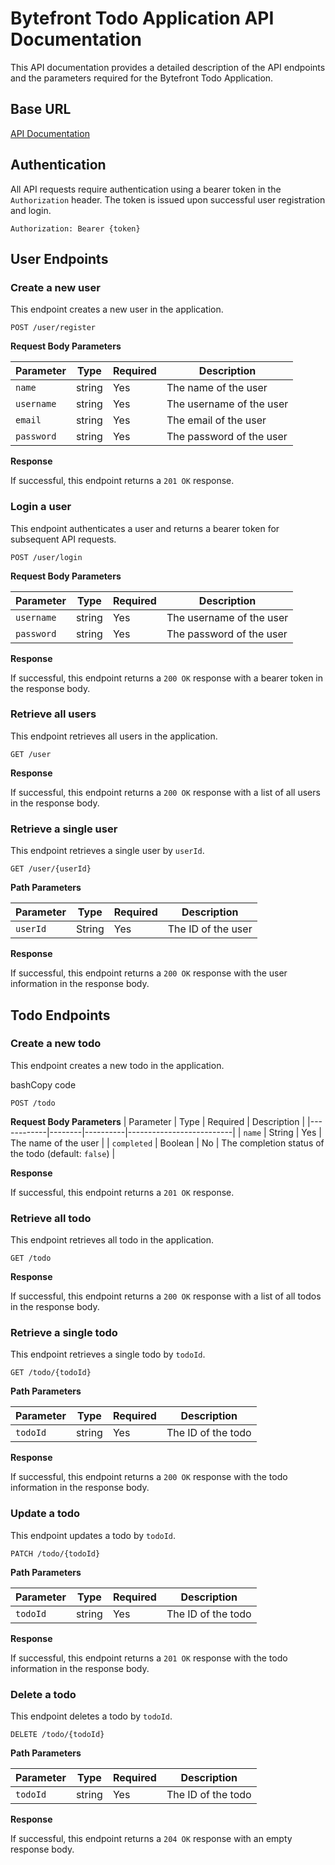 
# Bytefront Todo Application API Documentation

This API documentation provides a detailed description of the API endpoints and the parameters required for the Bytefront Todo Application.

## Base URL

[API Documentation](https://todo-list-alx.onrender.com/api-docs/)


## Authentication

All API requests require authentication using a bearer token in the `Authorization` header. The token is issued upon successful user registration and login.

`Authorization: Bearer {token}` 

## User Endpoints

### Create a new user

This endpoint creates a new user in the application.

`POST /user/register` 

**Request Body Parameters**

| Parameter  | Type   | Required | Description              |
|------------|--------|----------|--------------------------|
| `name`     | string | Yes      | The name of the user     |
| `username` | string | Yes      | The username of the user |
| `email`    | string | Yes      | The email of the user    |
| `password` | string | Yes      | The password of the user |

**Response**

If successful, this endpoint returns a `201 OK` response.

### Login a user

This endpoint authenticates a user and returns a bearer token for subsequent API requests.

`POST /user/login` 

**Request Body Parameters**


| Parameter  | Type   | Required | Description              |
|------------|--------|----------|--------------------------|
| `username` | string | Yes      | The username of the user |
| `password` | string | Yes      | The password of the user |

**Response**

If successful, this endpoint returns a `200 OK` response with a bearer token in the response body.

### Retrieve all users

This endpoint retrieves all users in the application.

`GET /user` 

**Response**

If successful, this endpoint returns a `200 OK` response with a list of all users in the response body.

### Retrieve a single user

This endpoint retrieves a single user by `userId`.

`GET /user/{userId}` 

**Path Parameters**


| Parameter  | Type   | Required | Description              |
|------------|--------|----------|--------------------------|
| `userId`     | String | Yes      | The ID of the user     |


**Response**

If successful, this endpoint returns a `200 OK` response with the user information in the response body.

## Todo Endpoints

### Create a new todo

This endpoint creates a new todo in the application.

bashCopy code

`POST /todo` 

**Request Body Parameters**
| Parameter  | Type   | Required | Description              |
|------------|--------|----------|--------------------------|
| `name`     | String | Yes      | The name of the user     |
| `completed` | Boolean | No      | The completion status of the todo (default: `false`) |


**Response**

If successful, this endpoint returns a `201 OK` response.

### Retrieve all todo

This endpoint retrieves all todo in the application.

`GET /todo` 

**Response**

If successful, this endpoint returns a `200 OK` response with a list of all todos in the response body.

### Retrieve a single todo

This endpoint retrieves a single todo by `todoId`.

`GET /todo/{todoId}` 

**Path Parameters**

| Parameter  | Type   | Required | Description              |
|------------|--------|----------|--------------------------|
| `todoId`     | string | Yes      | The ID of the todo     |


**Response**

If successful, this endpoint returns a `200 OK` response with the todo information in the response body.

### Update a todo

This endpoint updates a todo by `todoId`.

`PATCH /todo/{todoId}` 

**Path Parameters**

| Parameter  | Type   | Required | Description              |
|------------|--------|----------|--------------------------|
| `todoId`     | string | Yes      | The ID of the todo     |

**Response**

If successful, this endpoint returns a `201 OK` response with the todo information in the response body.


### Delete a todo

This endpoint deletes a todo by `todoId`.

`DELETE /todo/{todoId}` 

**Path Parameters**

| Parameter  | Type   | Required | Description              |
|------------|--------|----------|--------------------------|
| `todoId`     | string | Yes      | The ID of the todo     |

**Response**

If successful, this endpoint returns a `204 OK` response with an empty response body.